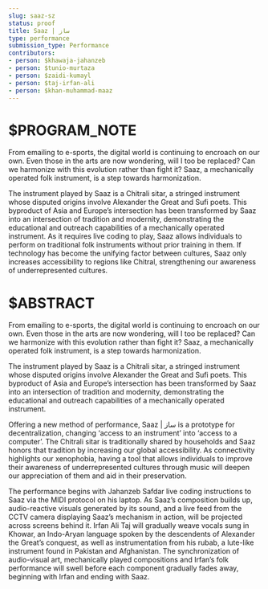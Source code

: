 ```yaml
---
slug: saaz-sz
status: proof
title: Saaz | ساز
type: performance
submission_type: Performance
contributors:
- person: $khawaja-jahanzeb
- person: $tunio-murtaza
- person: $zaidi-kumayl
- person: $taj-irfan-ali
- person: $khan-muhammad-maaz
---
```


# $PROGRAM_NOTE

From emailing to e-sports, the digital world is continuing to encroach on our own. Even
those in the arts are now wondering, will I too be replaced? Can we harmonize with this
evolution rather than fight it? Saaz, a mechanically operated folk instrument, is a step
towards harmonization.

The instrument played by Saaz is a Chitrali sitar, a stringed instrument whose disputed
origins involve Alexander the Great and Sufi poets. This byproduct of Asia and Europe’s
intersection has been transformed by Saaz into an intersection of tradition and modernity,
demonstrating the educational and outreach capabilities of a mechanically operated
instrument. As it requires live coding to play, Saaz allows individuals to perform on
traditional folk instruments without prior training in them. If technology has become the
unifying factor between cultures, Saaz only increases accessibility to regions like Chitral,
strengthening our awareness of underrepresented cultures.

# $ABSTRACT

From emailing to e-sports, the digital world is continuing to encroach on our own. Even
those in the arts are now wondering, will I too be replaced? Can we harmonize with this
evolution rather than fight it? Saaz, a mechanically operated folk instrument, is a step
towards harmonization.

The instrument played by Saaz is a Chitrali sitar, a stringed instrument whose disputed
origins involve Alexander the Great and Sufi poets. This byproduct of Asia and Europe’s
intersection has been transformed by Saaz into an intersection of tradition and modernity,
demonstrating the educational and outreach capabilities of a mechanically operated
instrument.

Offering a new method of performance, Saaz | ساز is a prototype for decentralization,
changing ‘access to an instrument’ into ‘access to a computer’. The Chitrali sitar is
traditionally shared by households and Saaz honors that tradition by increasing our global
accessibility. As connectivity highlights our xenophobia, having a tool that allows
individuals to improve their awareness of underrepresented cultures through music will
deepen our appreciation of them and aid in their preservation.

The performance begins with Jahanzeb Safdar live coding instructions to Saaz via the MIDI
protocol on his laptop. As Saaz’s composition builds up, audio-reactive visuals generated by
its sound, and a live feed from the CCTV camera displaying Saaz’s mechanism in action, will
be projected across screens behind it. Irfan Ali Taj will gradually weave vocals sung in
Khowar, an Indo-Aryan language spoken by the descendents of Alexander the Great’s
conquest, as well as instrumentation from his rubab, a lute-like instrument found in
Pakistan and Afghanistan. The synchronization of audio-visual art, mechanically played
compositions and Irfan’s folk performance will swell before each component gradually
fades away, beginning with Irfan and ending with Saaz.
